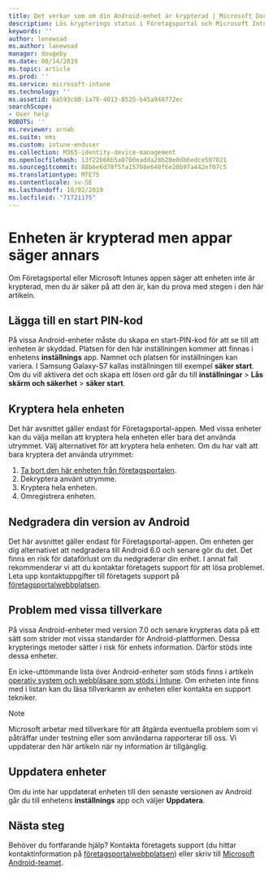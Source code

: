 ```yaml
---
title: Det verkar som om din Android-enhet är krypterad | Microsoft Docs
description: Lös krypterings status i Företagsportal och Microsoft Intune App
keywords: ''
author: lenewsad
ms.author: lanewsad
manager: dougeby
ms.date: 08/14/2019
ms.topic: article
ms.prod: ''
ms.service: microsoft-intune
ms.technology: ''
ms.assetid: ba593c08-1a78-4013-8525-b45a948772ec
searchScope:
- User help
ROBOTS: ''
ms.reviewer: arnab
ms.suite: ems
ms.custom: intune-enduser
ms.collection: M365-identity-device-management
ms.openlocfilehash: 13f22b66b5a0700eadda28b20e0db6edce507021
ms.sourcegitcommit: 88b6e6d70f5fa15708e640f6e20b97a442ef07c5
ms.translationtype: MTE75
ms.contentlocale: sv-SE
ms.lasthandoff: 10/02/2019
ms.locfileid: "71721175"
---
```

# <a name="device-encrypted-but-apps-say-otherwise"></a>Enheten är krypterad men appar säger annars

Om Företagsportal eller Microsoft Intunes appen säger att enheten inte är krypterad, men du är säker på att den är, kan du prova med stegen i den här artikeln.  

## <a name="add-a-startup-pin"></a>Lägga till en start PIN-kod

På vissa Android-enheter måste du skapa en start-PIN-kod för att se till att enheten är skyddad. Platsen för den här inställningen kommer att finnas i enhetens **inställnings** app. Namnet och platsen för inställningen kan variera. I Samsung Galaxy-S7 kallas inställningen till exempel **säker start**. Om du vill aktivera det och skapa ett lösen ord går du till **inställningar** > **Lås skärm och säkerhet** > **säker start**.  

## <a name="encrypt-the-entire-device"></a>Kryptera hela enheten

Det här avsnittet gäller endast för Företagsportal-appen. Med vissa enheter kan du välja mellan att kryptera hela enheten eller bara det använda utrymmet. Välj alternativet för att kryptera hela enheten. Om du har valt att bara kryptera det använda utrymmet:

1. [Ta bort den här enheten från företagsportalen](unenroll-your-device-from-intune-android.md).
2. Dekryptera använt utrymme.  
3. Kryptera hela enheten.  
4. Omregistrera enheten.  

## <a name="downgrade-your-version-of-android"></a>Nedgradera din version av Android

Det här avsnittet gäller endast för Företagsportal-appen. Om enheten ger dig alternativet att nedgradera till Android 6.0 och senare gör du det. Det finns en risk för dataförlust om du nedgraderar din enhet. I annat fall rekommenderar vi att du kontaktar företagets support för att lösa problemet. Leta upp kontaktuppgifter till företagets support på [företagsportalwebbplatsen](https://go.microsoft.com/fwlink/?linkid=2010980).  

## <a name="specific-manufacturer-issues"></a>Problem med vissa tillverkare

På vissa Android-enheter med version 7.0 och senare krypteras data på ett sätt som strider mot vissa standarder för Android-plattformen. Dessa krypterings metoder sätter i risk för enhets information. Därför stöds inte dessa enheter.

En icke-uttömmande lista över Android-enheter som stöds finns i artikeln [operativ system och webbläsare som stöds i Intune](https://docs.microsoft.com/intune/fundamentals/supported-devices-browsers#supported-samsung-knox-standard-devices). Om enheten inte finns med i listan kan du läsa tillverkaren av enheten eller kontakta en support tekniker.

> [!Note]
> Microsoft arbetar med tillverkare för att åtgärda eventuella problem som vi påträffar under testning eller som användarna rapporterar till oss. Vi uppdaterar den här artikeln när ny information är tillgänglig.

## <a name="update-devices"></a>Uppdatera enheter

Om du inte har uppdaterat enheten till den senaste versionen av Android går du till enhetens **inställnings** app och väljer **Uppdatera**.  

## <a name="next-steps"></a>Nästa steg

Behöver du fortfarande hjälp? Kontakta företagets support (du hittar kontaktinformation på [företagsportalwebbplatsen](https://go.microsoft.com/fwlink/?linkid=2010980)) eller skriv till <a href="mailto:wintunedroidfbk@microsoft.com?subject=I'm having trouble with enrolling my Android device&body=Describe the issue you're experiencing here.">Microsoft Android-teamet</a>.  
